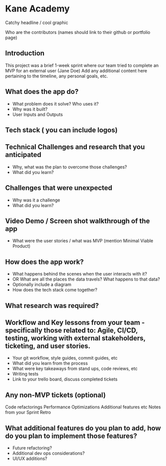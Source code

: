 # Kane Academy

Catchy headline / cool graphic

Who are the contributors (names should link to their github or portfolio page)

## Introduction
This project was a brief 1-week sprint where our team tried to complete an MVP for an external user (Jane Doe)
Add any additional content here pertaining to the timeline, any personal goals, etc.

## What does the app do?
* What problem does it solve? Who uses it?
* Why was it built?
* User Inputs and Outputs

## Tech stack ( you can include logos)

## Technical Challenges and research that you anticipated
* Why, what was the plan to overcome those challenges?
* What did you learn?

## Challenges that were unexpected
* Why was it a challenge
* What did you learn?

## Video Demo / Screen shot walkthrough of the app
* What were the user stories /  what was MVP (mention Minimal Viable Product)

## How does the app work?
* What happens behind the scenes when the user interacts with it?
* OR What are all the places the data travels?  What happens to that data?
* Optionally include a diagram
* How does the tech stack come together?

## What research was required?

## Workflow and Key lessons from your team - specifically those related to: Agile, CI/CD, testing, working with external stakeholders, ticketing, and user stories.
* Your git workflow, style guides, commit guides, etc
* What did you learn from the process
* What were key takeaways from stand ups, code reviews, etc
* Writing tests
* Link to your trello board, discuss completed tickets

## Any non-MVP tickets (optional)
Code refactorings
Performance Optimizations
Additional features
etc
Notes from your Sprint Retro

## What additional features do you plan to add, how do you plan to implement those features?
* Future refactoring?
* Additional dev ops considerations?
* UI/UX additions?
